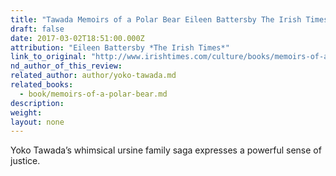 ```yaml
---
title: "Tawada Memoirs of a Polar Bear Eileen Battersby The Irish Times"
draft: false
date: 2017-03-02T18:51:00.000Z
attribution: "Eileen Battersby *The Irish Times*"
link_to_original: "http://www.irishtimes.com/culture/books/memoirs-of-a-polar-bear-review-an-animal-for-remembering-1.2975484"
nd_author_of_this_review:
related_author: author/yoko-tawada.md
related_books:
  - book/memoirs-of-a-polar-bear.md
description:
weight:
layout: none
---
```

Yoko Tawada’s whimsical ursine family saga expresses a powerful sense of justice.

